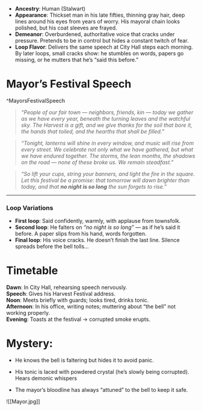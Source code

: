 - **Ancestry**: Human (Stalwart)  
- **Appearance**: Thickset man in his late fifties, thinning gray hair, deep lines around his eyes from years of worry. His mayoral chain looks polished, but his coat sleeves are frayed.  
- **Demeanor**: Overburdened, authoritative voice that cracks under pressure. Pretends to be in control but hides a constant twitch of fear.  
- **Loop Flavor**: Delivers the same speech at City Hall steps each morning. By later loops, small cracks show: he stumbles on words, papers go missing, or he mutters that he’s “said this before.”  

# Mayor’s Festival Speech

^MayorsFestivalSpeech

> *“People of our fair town — neighbors, friends, kin — today we gather as we have every year, beneath the turning leaves and the watchful sky. The Harvest is a gift, and we give thanks for the soil that bore it, the hands that toiled, and the hearths that shall be filled.”*

> *“Tonight, lanterns will shine in every window, and music will rise from every street. We celebrate not only what we have gathered, but what we have endured together. The storms, the lean months, the shadows on the road — none of these broke us. We remain steadfast.”*

> *“So lift your cups, string your banners, and light the fire in the square. Let this festival be a promise: that tomorrow will dawn brighter than today, and that **no night is so long** the sun forgets to rise.”*

---

### Loop Variations
- **First loop**: Said confidently, warmly, with applause from townsfolk.  
- **Second loop**: He falters on *“no night is so long”* — as if he’s said it before. A paper slips from his hand, words forgotten.  
- **Final loop**: His voice cracks. He doesn’t finish the last line. Silence spreads before the bell tolls…  
# Timetable
**Dawn**: In City Hall, rehearsing speech nervously.  
**Speech**: Gives his Harvest Festival address.  
**Noon**: Meets briefly with guards; looks tired, drinks tonic.  
**Afternoon**: In his office, writing notes; muttering about “the bell” not working properly.  
**Evening**: Toasts at the festival → corrupted smoke erupts.

# **Mystery**:

- He knows the bell is faltering but hides it to avoid panic.
    
- His tonic is laced with powdered crystal (he’s slowly being corrupted). Hears demonic whispers
    
- The mayor’s bloodline has always “attuned” to the bell to keep it safe.

![[Mayor.jpg]]